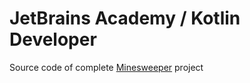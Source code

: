 # JetBrains Academy / Kotlin Developer

Source code of complete [Minesweeper](https://hyperskill.org/projects/8) project
